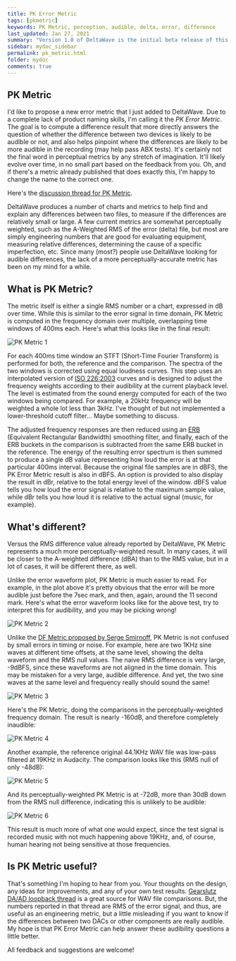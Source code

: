 ```yaml
---
title: PK Error Metric
tags: [pkmetric]
keywords: PK Metric, perception, audible, delta, error, difference
last_updated: Jan 27, 2021
summary: "Version 1.0 of DeltaWave is the initial beta release of this software. Use at your own risk!"
sidebar: mydoc_sidebar
permalink: pk_metric.html
folder: mydoc
comments: true
---
```


## PK Metric
I'd like to propose a new error metric that I just added to DeltaWave. Due to a complete lack of product naming skills, I'm calling it the *PK Error Metric*. The goal is to compute a difference result that more directly answers the question of whether the difference between two devices is likely to be audible or not, and also helps pinpoint where the differences are likely to be more audible in the recording (may help pass ABX tests). It's certainly not the final word in perceptual metrics by any stretch of imagination. It'll likely evolve over time, in no small part based on the feedback from you. Oh, and if there's a metric already published that does exactly this, I'm happy to change the name to the correct one.

Here's the [discussion thread for PK Metric](https://www.audiosciencereview.com/forum/index.php?threads/pk-error-metric-discussion-and-beta-test.19841).

DeltaWave produces a number of charts and metrics to help find and explain any differences between two files, to measure if the differences are relatively small or large. A few current metrics are somewhat perceptually weighted, such as the A-Weighted RMS of the error (delta) file, but most are simply engineering numbers that are good for evaluating equipment, measuring relative differences, determining the cause of a specific imperfection, etc. Since many (most?) people use DeltaWave looking for audible differences, the lack of a more perceptually-accurate metric has been on my mind for a while.

## What is PK Metric?
The metric itself is either a single RMS number or a chart, expressed in dB over time. While this is similar to the error signal in time domain, PK Metric is computed in the frequency domain over multiple, overlapping time windows of 400ms each. Here's what this looks like in the final result:

![PK Metric 1](images/pkmetric1.png)

For each 400ms time window an STFT (Short-Time Fourier Transform) is performed for both, the reference and the comparison. The spectra of the two windows is corrected using equal loudness curves. This step uses an interpolated version of [ISO 226:2003](http://www.sengpielaudio.com/Acoustics226-2003.pdf) curves and is designed to adjust the frequency weights according to their audibility at the current playback level. The level is estimated from the sound energy computed for each of the two windows being compared. For example, a 20kHz frequency will be weighted a whole lot less than 3kHz. I've thought of but not implemented a lower-threshold cutoff filter... Maybe something to discuss.

The adjusted frequency responses are then reduced using an [ERB](https://ccrma.stanford.edu/~jos/sasp/Equivalent_Rectangular_Bandwidth.html) (Equivalent Rectangular Bandwidth) smoothing filter, and finally, each of the ERB buckets in the comparison is subtracted from the same ERB bucket in the reference. The energy of the resulting error spectrum is then summed to produce a single dB value representing how loud the error is at that particular 400ms interval. Because the original file samples are in dBFS, the PK Error Metric result is also in dBFS. An option is provided to also display the result in dBr, relative to the total energy level of the window. dBFS value tells you how loud the error signal is relative to the maximum sample value, while dBr tells you how loud it is relative to the actual signal (music, for example).

## What's different?

Versus the RMS difference value already reported by DeltaWave, PK Metric represents a much more perceptually-weighted result. In many cases, it will be closer to the A-weighted difference (dBA) than to the RMS value, but in a lot of cases, it will be different there, as well.

Unlike the error waveform plot, PK Metric is much easier to read. For example, in the plot above it's pretty obvious that the error will be more audible just before the 7sec mark, and then, again, around the 11 second mark. Here's what the error waveform looks like for the above test, try to interpret this for audibility, and you may be picking wrong!

![PK Metric 2](images/pkmetric2.png)


Unlike the [DF Metric proposed by Serge Smirnoff](https://www.audiosciencereview.com/forum/index.php?threads/alternative-method-for-measuring-distortion.10282), PK Metric is not confused by small errors in timing or noise. For example, here are two 1KHz sine waves at different time offsets, at the same level, showing the delta waveform and the RMS null values. The naive RMS difference is very large, -9dBFS, since these waveforms are not aligned in the time domain. This may be mistaken for a very large, audible difference. And yet, the two sine waves at the same level and frequency really should sound the same!

![PK Metric 3](images/pkmetric3.png)


Here's the PK Metric, doing the comparisons in the perceptually-weighted frequency domain. The result is nearly -160dB, and therefore completely inaudible:

![PK Metric 4](images/pkmetric4.png)


Another example, the reference original 44.1KHz WAV file was low-pass filtered at 19KHz in Audacity. The comparison looks like this (RMS null of only -48dB):

![PK Metric 5](images/pkmetric5.png)


And its perceptually-weighted PK Metric is at -72dB, more than 30dB down from the RMS null difference, indicating this is unlikely to be audible:

![PK Metric 6](images/pkmetric6.png)

This result is much more of what one would expect, since the test signal is recorded music with not much happening above 19KHz, and, of course, human hearing not being sensitive at those frequencies.


## Is PK Metric useful?
That's something I'm hoping to hear from you. Your thoughts on the design, any ideas for improvements, and any of your own test results. [Gearslutz DA/AD loopback thread](https://www.gearslutz.com/board/showpost.php?p=15204112&postcount=2125)  is a great source for WAV file comparisons. But, the numbers reported in that thread are RMS of the error signal, and thus, are useful as an engineering metric, but a little misleading if you want to know if the differences between two DACs or other components are really audible. My hope is that PK Error Metric can help answer these audibility questions a little better.

All feedback and suggestions are welcome!

